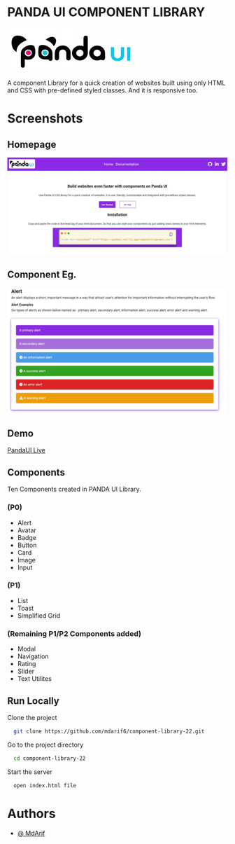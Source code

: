 # PANDA UI COMPONENT LIBRARY

![Logo](/document/images/LogoScreenShot.jpg)

A component Library for a quick creation of websites built using only HTML and CSS with pre-defined styled classes. And it is responsive too.

# Screenshots

## Homepage

![Library Screenshot](/document/images/HomePage_Screenshot.JPG)

## Component Eg.

![App Screenshot](/document/images/Component_Screenshot.JPG)

## Demo

[PandaUI Live](https://pandaui.netlify.app/)

## Components

Ten Components created in PANDA UI Library.

### (P0)

- Alert
- Avatar
- Badge
- Button
- Card
- Image
- Input

### (P1)

- List
- Toast
- Simplified Grid

### (Remaining P1/P2 Components added)

- Modal
- Navigation
- Rating
- Slider
- Text Utilites

## Run Locally

Clone the project

```bash
  git clone https://github.com/mdarif6/component-library-22.git
```

Go to the project directory

```bash
  cd component-library-22
```

Start the server

```bash
  open index.html file
```

# Authors

- [@ MdArif](https://github.com/mdarif6/)
